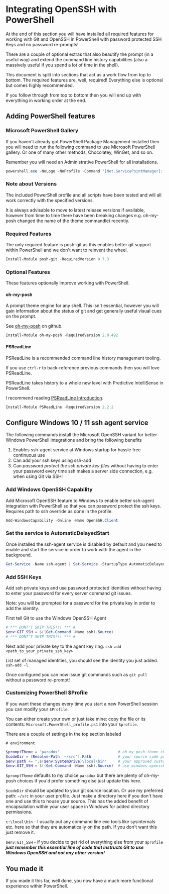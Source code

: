 # Integrating OpenSSH with PowerShell

At the end of this section you will have installed all required features for working with Git and OpenSSH in PowerShell with password protected SSH Keys and no password re-prompts!

There are a couple of optional extras that also beautify the prompt (in a useful way) and extend the command line history capabilities (also a massively useful if you spend a lot of time in the shell).

This document is split into sections that act as a work flow from top to bottom. The required features are, well, required! Everything else is optional but comes highly recommended.

If you follow through from top to bottom then you will end up with everything in working order at the end.

## Adding PowerShell features

### Microsoft PowerShell Gallery

If you haven't already got PowerShell Package Management installed then you will need to run the following command to use Microsoft PowerShell gallery. Or one of many other methods, Chocolatey, WinGet, and so on.

Remember you will need an Administrative PowerShell for all installations.

```powershell
powershell.exe -NoLogo -NoProfile -Command '[Net.ServicePointManager]::SecurityProtocol = [Net.SecurityProtocolType]::Tls12; Install-Module -Name PackageManagement -Force -MinimumVersion 1.4.6 -Scope CurrentUser -AllowClobber -Repository PSGallery'
```

### Note about Versions

The included PowerShell profile and all scripts have been tested and will all work correctly with the specified versions.

It is always advisable to move to latest release versions if available, however from time to time there have been breaking changes e.g. oh-my-posh changed the name of the theme commandlet recently.

### Required Features

The only required feature is posh-git as this enables better git support within PowerShell and we don't want to reinvent the wheel.

```powershell
Install-Module posh-git -RequiredVersion 0.7.3
```

### Optional Features

These features optionally improve working with PowerShell.

#### oh-my-posh

A prompt theme engine for any shell. This isn't essential, however you will gain information about the status of git and get generally useful visual cues on the prompt.

See [oh-my-posh](https://github.com/JanDeDobbeleer/oh-my-posh) on github.

```powershell
Install-Module oh-my-posh -RequiredVersion 2.0.492
```

#### PSReadLine

PSReadLine is a recommended command line history management tooling.

If you use `ctrl-r` to back-reference previous commands then you will love PSReadLine.

PSReadLine takes history to a whole new level with Predictive IntelliSense in PowerShell.

I recommend reading [PSReadLine Introduction](https://devblogs.microsoft.com/powershell/announcing-psreadline-2-1-with-predictive-intellisense/).

```powershell
Install-Module PSReadLine -RequiredVersion 2.2.2
```

## Configure Windows 10 / 11 ssh agent service

The following commands install the Microsoft OpenSSH variant for better Windows PowerShell integrations and bring the following benefits

1. Enables ssh-agent service at Windows startup for hassle free continuous use
1. Can add your ssh keys using ssh-add
1. Can *password protect the ssh private key files* without having to enter your password every time ssh makes a server side connection, e.g. when using Git via SSH!

### Add Windows OpenSSH Capability

Add Microsoft OpenSSH feature to Windows to enable better ssh-agent integration with PowerShell so that you can password protect the ssh keys. Requires path to ssh override as done in the profile.

```powershell
Add-WindowsCapability -Online -Name OpenSSH.Client
```

### Set the service to AutomaticDelayedStart

Once installed the ssh-agent service is disabled by default and you need to enable and start the service in order to work with the agent in the background.

```powershell
Get-Service -Name ssh-agent | Set-Service -StartupType AutomaticDelayedStart
```

### Add SSH Keys

Add ssh private keys and use password protected identities without having to enter your password for every server command git issues.

Note: you will be prompted for a password for the private key in order to add the identity.

First tell Git to use the Windows OpenSSH Agent

```powershell
# *** DONT'T SKIP THIS!!! *** #
$env:GIT_SSH = $((Get-Command -Name ssh).Source)
# *** DONT'T SKIP THIS!!! *** #
```

Next add your private key to the agent key ring.
`ssh-add <path_to_your_private_ssh_key>`

List set of managed identities, you should see the identity you just added.
`ssh-add -l`

Once configured you can now issue git commands such as ```git pull``` without a password re-prompt!

### Customizing PowerShell $Profile

If you want these changes every time you start a new PowerShell session you can modify your `$Profile`.

You can either create your own or just take mine: copy the file or its contents: `Microsoft.PowerShell_profile.ps1` into your `$profile`.

There are a couple of settings in the top section labeled 

`# environment`

```powershell
$promptTheme = 'paradox'                          # oh my posh theme choice
$codeDir = (Resolve-Path '~/src').Path            # your source code path, example is: "C:\Users\[your username]\src"
$env:path += ";$($env:SystemDrive)\local\bin"     # your approved custom local tools to include on the path here
$env:GIT_SSH = $((Get-Command -Name ssh).Source)  # use windows openssh ssh-agent
```

`$promptTheme` defaults to my choice `paradox` but there are plenty of oh-my-posh choices if you'd prefer something else just update this here.

`$codeDir` should be updated to your git source location. Or use my preferred path: `~/src` in your user profile. Just make a directory here if you don't have one and use this to house your source. This has the added benefit of encapsulation within your user space in Windows for added directory permissions.

`c:\local\bin` - I usually put any command line exe tools like sysinternals etc. here so that they are automatically on the path. If you don't want this just remove it.

`$env:GIT_SSH` - if you decide to get rid of everything else from your `$profile` ***just remember this essential line of code that instructs Git to use Windows OpenSSH and not any other version!***

## You made it

If you made it this far, well done, you now have a much more functional experience within PowerShell.
